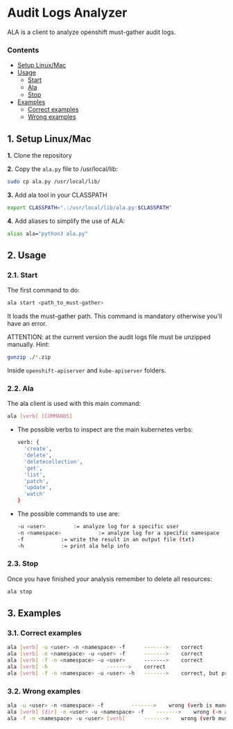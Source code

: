 # Audit Logs Analyzer
ALA is a client to analyze openshift must-gather audit logs.

### Contents
<!-- vscode-markdown-toc -->
- [Setup Linux/Mac](#SetupLinuxMac)
-  [Usage](#Usage)
	- [Start](#Start)
	- [Ala](#Ala)
	- [Stop](#Stop)
- [Examples](#Examples)
	- [Correct examples](#Correctexamples)
	- [Wrong examples](#Wrongexamples)
<!-- vscode-markdown-toc -->

##  1. <a id='SetupLinuxMac'></a>Setup Linux/Mac
**1.** Clone the repository

**2.** Copy the `ala.py` file to /usr/local/lib:
```bash
sudo cp ala.py /usr/local/lib/
```

**3.** Add ala tool in your CLASSPATH
```bash
export CLASSPATH=".:/usr/local/lib/ala.py:$CLASSPATH"
```

**4.** Add aliases to simplify the use of ALA:
```bash
alias ala="python3 ala.py"
```


##  2. <a id='Usage'></a>Usage

###  2.1. <a id='Start'></a>Start
The first command to do:
```bash
ala start <path_to_must-gather>
```
It loads the must-gather path. This command is mandatory otherwise you'll have an error.

ATTENTION: at the current version the audit logs file must be unzipped manually. Hint:
```bash
gunzip ./*.zip
```
Inside `openshift-apiserver` and `kube-apiserver` folders.

###  2.2. <a id='Ala'></a>Ala
The ala client is used with this main command:
```bash
ala [verb] [COMMANDS]
```
- The possible verbs to inspect are the main kubernetes verbs:
  ```bash
  verb: {
    'create', 
    'delete', 
    'deletecollection', 
    'get', 
    'list', 
    'patch', 
    'update', 
    'watch'
  }
  ```

- The possible commands to use are:
  ```bash
  -u <user> 		:= analyze log for a specific user
  -n <namespace> 	        := analyze log for a specific namespace
  -f 			:= write the result in an output file (txt)
  -h 			:= print ala help info
  ```

###  2.3. <a id='Stop'></a>Stop
Once you have finished your analysis remember to delete all resources:
```bash
ala stop
```

##  3. <a id='Examples'></a>Examples
###  3.1. <a id='Correctexamples'></a>Correct examples
```bash
ala [verb] -u <user> -n <namespace> -f 		------->	correct
ala [verb] -n <namespace> -u <user> -f 		------->	correct
ala [verb] -f -n <namespace> -u <user> 		------->	correct
ala [verb] -h 					------->	correct
ala [verb] -f -n <namespace> -u <user> -h 	------->	correct, but print only help info
```

###  3.2. <a id='Wrongexamples'></a>Wrong examples
```bash
ala -u <user> -n <namespace> -f 		------->	wrong (verb is mandatory)
ala [verb] [dir] -n <user> -u <namespace> -f 	------->	wrong (-n and namespace are correlated (same for user))
ala -f -n <namespace> -u <user> [verb]  	------->	wrong (verb must be the first arg)
```